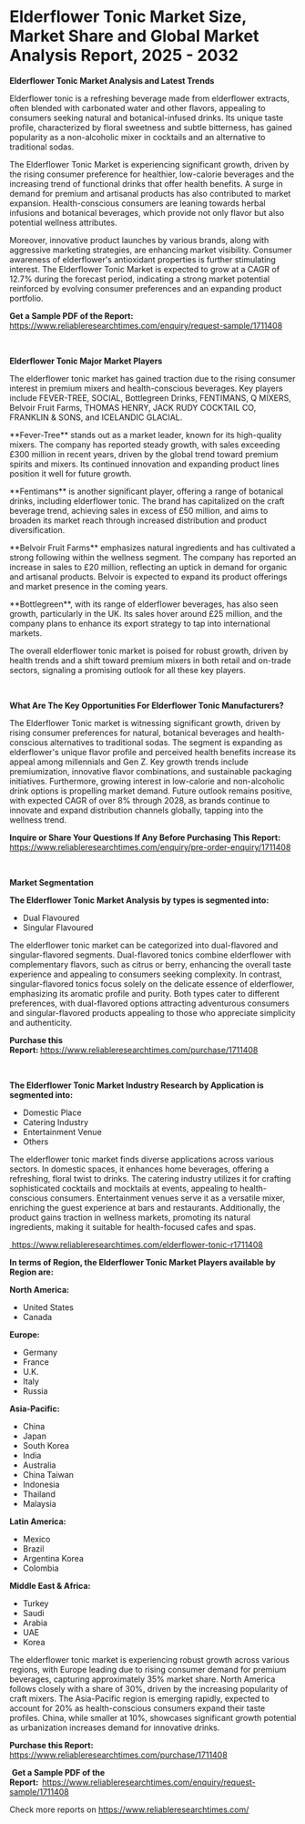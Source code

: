 <p><h1>Elderflower Tonic Market Size, Market Share and Global Market Analysis Report, 2025 - 2032</h1></p><p><strong>Elderflower Tonic Market Analysis and Latest Trends</strong></p>
<p><p>Elderflower tonic is a refreshing beverage made from elderflower extracts, often blended with carbonated water and other flavors, appealing to consumers seeking natural and botanical-infused drinks. Its unique taste profile, characterized by floral sweetness and subtle bitterness, has gained popularity as a non-alcoholic mixer in cocktails and an alternative to traditional sodas.</p><p>The Elderflower Tonic Market is experiencing significant growth, driven by the rising consumer preference for healthier, low-calorie beverages and the increasing trend of functional drinks that offer health benefits. A surge in demand for premium and artisanal products has also contributed to market expansion. Health-conscious consumers are leaning towards herbal infusions and botanical beverages, which provide not only flavor but also potential wellness attributes.</p><p>Moreover, innovative product launches by various brands, along with aggressive marketing strategies, are enhancing market visibility. Consumer awareness of elderflower's antioxidant properties is further stimulating interest. The Elderflower Tonic Market is expected to grow at a CAGR of 12.7% during the forecast period, indicating a strong market potential reinforced by evolving consumer preferences and an expanding product portfolio.</p></p>
<p><strong>Get a Sample PDF of the Report:&nbsp;</strong> <a href="https://www.reliableresearchtimes.com/enquiry/request-sample/1711408?utm_campaign=3532&utm_medium=2&utm_source=Github&utm_content=ia&utm_term=27032025&utm_id=elderflower-tonic">https://www.reliableresearchtimes.com/enquiry/request-sample/1711408</a></p>
<p>&nbsp;</p>
<p><strong>Elderflower Tonic Major Market Players</strong></p>
<p><p>The elderflower tonic market has gained traction due to the rising consumer interest in premium mixers and health-conscious beverages. Key players include FEVER-TREE, SOCIAL, Bottlegreen Drinks, FENTIMANS, Q MIXERS, Belvoir Fruit Farms, THOMAS HENRY, JACK RUDY COCKTAIL CO, FRANKLIN & SONS, and ICELANDIC GLACIAL.</p><p>**Fever-Tree** stands out as a market leader, known for its high-quality mixers. The company has reported steady growth, with sales exceeding £300 million in recent years, driven by the global trend toward premium spirits and mixers. Its continued innovation and expanding product lines position it well for future growth.</p><p>**Fentimans** is another significant player, offering a range of botanical drinks, including elderflower tonic. The brand has capitalized on the craft beverage trend, achieving sales in excess of £50 million, and aims to broaden its market reach through increased distribution and product diversification.</p><p>**Belvoir Fruit Farms** emphasizes natural ingredients and has cultivated a strong following within the wellness segment. The company has reported an increase in sales to £20 million, reflecting an uptick in demand for organic and artisanal products. Belvoir is expected to expand its product offerings and market presence in the coming years.</p><p>**Bottlegreen**, with its range of elderflower beverages, has also seen growth, particularly in the UK. Its sales hover around £25 million, and the company plans to enhance its export strategy to tap into international markets.</p><p>The overall elderflower tonic market is poised for robust growth, driven by health trends and a shift toward premium mixers in both retail and on-trade sectors, signaling a promising outlook for all these key players.</p></p>
<p>&nbsp;</p>
<p><strong>What Are The Key Opportunities For Elderflower Tonic Manufacturers?</strong></p>
<p><p>The Elderflower Tonic market is witnessing significant growth, driven by rising consumer preferences for natural, botanical beverages and health-conscious alternatives to traditional sodas. The segment is expanding as elderflower's unique flavor profile and perceived health benefits increase its appeal among millennials and Gen Z. Key growth trends include premiumization, innovative flavor combinations, and sustainable packaging initiatives. Furthermore, growing interest in low-calorie and non-alcoholic drink options is propelling market demand. Future outlook remains positive, with expected CAGR of over 8% through 2028, as brands continue to innovate and expand distribution channels globally, tapping into the wellness trend.</p></p>
<p><strong>Inquire or Share Your Questions If Any Before Purchasing This Report:</strong> <a href="https://www.reliableresearchtimes.com/enquiry/pre-order-enquiry/1711408?utm_campaign=3532&utm_medium=2&utm_source=Github&utm_content=ia&utm_term=27032025&utm_id=elderflower-tonic">https://www.reliableresearchtimes.com/enquiry/pre-order-enquiry/1711408</a></p>
<p>&nbsp;</p>
<p><strong>Market Segmentation</strong></p>
<p><strong>The Elderflower Tonic Market Analysis by types is segmented into:</strong></p>
<p><ul><li>Dual Flavoured</li><li>Singular Flavoured</li></ul></p>
<p><p>The elderflower tonic market can be categorized into dual-flavored and singular-flavored segments. Dual-flavored tonics combine elderflower with complementary flavors, such as citrus or berry, enhancing the overall taste experience and appealing to consumers seeking complexity. In contrast, singular-flavored tonics focus solely on the delicate essence of elderflower, emphasizing its aromatic profile and purity. Both types cater to different preferences, with dual-flavored options attracting adventurous consumers and singular-flavored products appealing to those who appreciate simplicity and authenticity.</p></p>
<p><strong>Purchase this Report:&nbsp;</strong><a href="https://www.reliableresearchtimes.com/purchase/1711408?utm_campaign=3532&utm_medium=2&utm_source=Github&utm_content=ia&utm_term=27032025&utm_id=elderflower-tonic">https://www.reliableresearchtimes.com/purchase/1711408</a></p>
<p>&nbsp;</p>
<p><strong>The Elderflower Tonic Market Industry Research by Application is segmented into:</strong></p>
<p><ul><li>Domestic Place</li><li>Catering Industry</li><li>Entertainment Venue</li><li>Others</li></ul></p>
<p><p>The elderflower tonic market finds diverse applications across various sectors. In domestic spaces, it enhances home beverages, offering a refreshing, floral twist to drinks. The catering industry utilizes it for crafting sophisticated cocktails and mocktails at events, appealing to health-conscious consumers. Entertainment venues serve it as a versatile mixer, enriching the guest experience at bars and restaurants. Additionally, the product gains traction in wellness markets, promoting its natural ingredients, making it suitable for health-focused cafes and spas.</p></p>
<p><a href="https://www.reliableresearchtimes.com/elderflower-tonic-r1711408?utm_campaign=3532&utm_medium=2&utm_source=Github&utm_content=ia&utm_term=27032025&utm_id=elderflower-tonic">&nbsp;https://www.reliableresearchtimes.com/elderflower-tonic-r1711408</a></p>
<p><strong>In terms of Region, the Elderflower Tonic Market Players available by Region are:</strong></p>
<p>
    <p> <strong> North America: </strong>
        <ul>
            <li>United States</li>
            <li>Canada</li>
        </ul>
        </p> 
    <p> <strong> Europe: </strong>
        <ul>
            <li>Germany</li>
            <li>France</li>
            <li>U.K.</li>
            <li>Italy</li>
            <li>Russia</li>
        </ul>
        </p> 
    <p> <strong> Asia-Pacific: </strong>
        <ul>
            <li>China</li>
            <li>Japan</li>
            <li>South Korea</li>
            <li>India</li>
            <li>Australia</li>
            <li>China Taiwan</li>
            <li>Indonesia</li>
            <li>Thailand</li>
            <li>Malaysia</li>
        </ul>
        </p> 
    <p> <strong> Latin America: </strong>
        <ul>
            <li>Mexico</li>
            <li>Brazil</li>
            <li>Argentina Korea</li>
            <li>Colombia</li>
        </ul>
        </p> 
    <p> <strong> Middle East & Africa: </strong>
        <ul>
            <li>Turkey</li>
            <li>Saudi</li>
            <li>Arabia</li>
            <li>UAE</li>
            <li>Korea</li>
        </ul>
    </p>
    </p>
<p><p>The elderflower tonic market is experiencing robust growth across various regions, with Europe leading due to rising consumer demand for premium beverages, capturing approximately 35% market share. North America follows closely with a share of 30%, driven by the increasing popularity of craft mixers. The Asia-Pacific region is emerging rapidly, expected to account for 20% as health-conscious consumers expand their taste profiles. China, while smaller at 10%, showcases significant growth potential as urbanization increases demand for innovative drinks.</p></p>
<p><strong>Purchase this Report: </strong><a href="https://www.reliableresearchtimes.com/purchase/1711408?utm_campaign=3532&utm_medium=2&utm_source=Github&utm_content=ia&utm_term=27032025&utm_id=elderflower-tonic">https://www.reliableresearchtimes.com/purchase/1711408</a></p>
<p>&nbsp;<strong>Get a Sample PDF of the Report:&nbsp;&nbsp;</strong><a href="https://www.reliableresearchtimes.com/enquiry/request-sample/1711408?utm_campaign=3532&utm_medium=2&utm_source=Github&utm_content=ia&utm_term=27032025&utm_id=elderflower-tonic">https://www.reliableresearchtimes.com/enquiry/request-sample/1711408</a></p>
<p><strong></strong></p>
<p>Check more reports on <a href="https://www.reliableresearchtimes.com/?utm_campaign=3532&utm_medium=2&utm_source=Github&utm_content=ia&utm_term=27032025&utm_id=elderflower-tonic">https://www.reliableresearchtimes.com/</a></p>